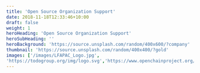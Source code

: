 ```yaml
---
title: 'Open Source Organization Support'
date: 2018-11-18T12:33:46+10:00
draft: false
weight: 1
heroHeading: 'Open Source Organization Support'
heroSubHeading: ''
heroBackground: 'https://source.unsplash.com/random/400x600/?company'
thumbnail: 'https://source.unsplash.com/random/400x400/?gold'
images: ['/images/LFAPAC_Logo.jpg', 
'https://todogroup.org/img/logo.svg','https://www.openchainproject.org/wp-content/uploads/sites/15/2019/10/openchain-hztl-color-01.svg','https://chaoss.community/wp-content/uploads/2022/08/chaoss-white-2.png']
---
```


